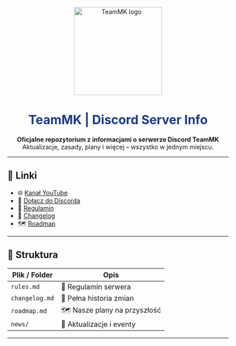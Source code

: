 <p align="center">
<img src="https://i.imgur.com/VoSvdfG.png" width="200" alt="TeamMK logo">

</p>

<h1 align="center" style="color: #1e3a8a;">TeamMK | Discord Server Info</h1>

<p align="center">
  <strong>Oficjalne repozytorium z informacjami o serwerze Discord TeamMK</strong><br>
  Aktualizacje, zasady, plany i więcej – wszystko w jednym miejscu.
</p>

---

## 🔗 Linki

- 🌐 [Kanał YouTube](https://www.youtube.com/@MarcelowyMK)  
- 💬 [Dołącz do Discorda](https://discord.gg/gN55webBs4)  
- 📜 [Regulamin](./rules.md)  
- 📝 [Changelog](./changelog.md)  
- 🗺 [Roadmap](./roadmap.md)

---

## 📁 Struktura

| Plik / Folder   | Opis |
|----------------|------|
| `rules.md`     | 📜 Regulamin serwera |
| `changelog.md` | 📝 Pełna historia zmian |
| `roadmap.md`   | 🗺 Nasze plany na przyszłość |
| `news/`        | 📰 Aktualizacje i eventy |

---